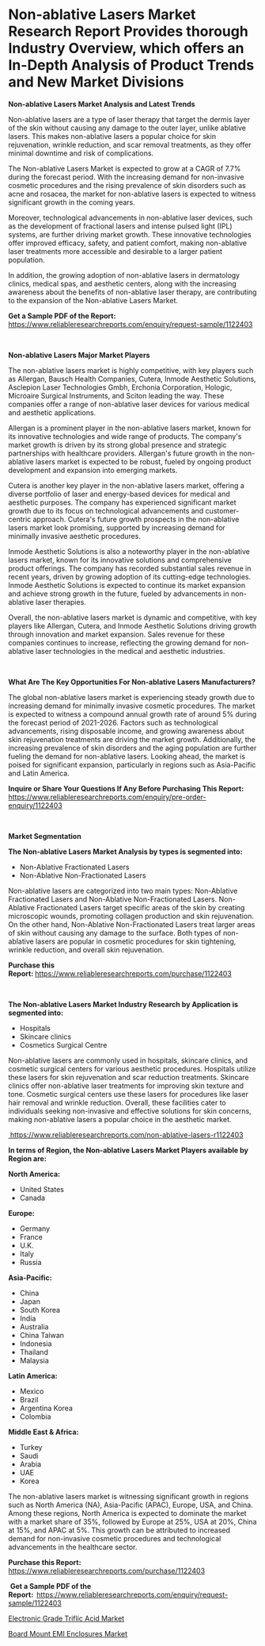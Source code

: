 <p><h1>Non-ablative Lasers Market Research Report Provides thorough Industry Overview, which offers an In-Depth Analysis of Product Trends and New Market Divisions</h1></p><p><strong>Non-ablative Lasers Market Analysis and Latest Trends</strong></p>
<p><p>Non-ablative lasers are a type of laser therapy that target the dermis layer of the skin without causing any damage to the outer layer, unlike ablative lasers. This makes non-ablative lasers a popular choice for skin rejuvenation, wrinkle reduction, and scar removal treatments, as they offer minimal downtime and risk of complications.</p><p>The Non-ablative Lasers Market is expected to grow at a CAGR of 7.7% during the forecast period. With the increasing demand for non-invasive cosmetic procedures and the rising prevalence of skin disorders such as acne and rosacea, the market for non-ablative lasers is expected to witness significant growth in the coming years.</p><p>Moreover, technological advancements in non-ablative laser devices, such as the development of fractional lasers and intense pulsed light (IPL) systems, are further driving market growth. These innovative technologies offer improved efficacy, safety, and patient comfort, making non-ablative laser treatments more accessible and desirable to a larger patient population.</p><p>In addition, the growing adoption of non-ablative lasers in dermatology clinics, medical spas, and aesthetic centers, along with the increasing awareness about the benefits of non-ablative laser therapy, are contributing to the expansion of the Non-ablative Lasers Market.</p></p>
<p><strong>Get a Sample PDF of the Report:&nbsp;</strong> <a href="https://www.reliableresearchreports.com/enquiry/request-sample/1122403">https://www.reliableresearchreports.com/enquiry/request-sample/1122403</a></p>
<p>&nbsp;</p>
<p><strong>Non-ablative Lasers Major Market Players</strong></p>
<p><p>The non-ablative lasers market is highly competitive, with key players such as Allergan, Bausch Health Companies, Cutera, Inmode Aesthetic Solutions, Asclepion Laser Technologies Gmbh, Erchonia Corporation, Hologic, Microaire Surgical Instruments, and Sciton leading the way. These companies offer a range of non-ablative laser devices for various medical and aesthetic applications.</p><p>Allergan is a prominent player in the non-ablative lasers market, known for its innovative technologies and wide range of products. The company's market growth is driven by its strong global presence and strategic partnerships with healthcare providers. Allergan's future growth in the non-ablative lasers market is expected to be robust, fueled by ongoing product development and expansion into emerging markets.</p><p>Cutera is another key player in the non-ablative lasers market, offering a diverse portfolio of laser and energy-based devices for medical and aesthetic purposes. The company has experienced significant market growth due to its focus on technological advancements and customer-centric approach. Cutera's future growth prospects in the non-ablative lasers market look promising, supported by increasing demand for minimally invasive aesthetic procedures.</p><p>Inmode Aesthetic Solutions is also a noteworthy player in the non-ablative lasers market, known for its innovative solutions and comprehensive product offerings. The company has recorded substantial sales revenue in recent years, driven by growing adoption of its cutting-edge technologies. Inmode Aesthetic Solutions is expected to continue its market expansion and achieve strong growth in the future, fueled by advancements in non-ablative laser therapies.</p><p>Overall, the non-ablative lasers market is dynamic and competitive, with key players like Allergan, Cutera, and Inmode Aesthetic Solutions driving growth through innovation and market expansion. Sales revenue for these companies continues to increase, reflecting the growing demand for non-ablative laser technologies in the medical and aesthetic industries.</p></p>
<p>&nbsp;</p>
<p><strong>What Are The Key Opportunities For Non-ablative Lasers Manufacturers?</strong></p>
<p><p>The global non-ablative lasers market is experiencing steady growth due to increasing demand for minimally invasive cosmetic procedures. The market is expected to witness a compound annual growth rate of around 5% during the forecast period of 2021-2026. Factors such as technological advancements, rising disposable income, and growing awareness about skin rejuvenation treatments are driving the market growth. Additionally, the increasing prevalence of skin disorders and the aging population are further fueling the demand for non-ablative lasers. Looking ahead, the market is poised for significant expansion, particularly in regions such as Asia-Pacific and Latin America.</p></p>
<p><strong>Inquire or Share Your Questions If Any Before Purchasing This Report:</strong> <a href="https://www.reliableresearchreports.com/enquiry/pre-order-enquiry/1122403">https://www.reliableresearchreports.com/enquiry/pre-order-enquiry/1122403</a></p>
<p>&nbsp;</p>
<p><strong>Market Segmentation</strong></p>
<p><strong>The Non-ablative Lasers Market Analysis by types is segmented into:</strong></p>
<p><ul><li>Non-Ablative Fractionated Lasers</li><li>Non-Ablative Non-Fractionated Lasers</li></ul></p>
<p><p>Non-ablative lasers are categorized into two main types: Non-Ablative Fractionated Lasers and Non-Ablative Non-Fractionated Lasers. Non-Ablative Fractionated Lasers target specific areas of the skin by creating microscopic wounds, promoting collagen production and skin rejuvenation. On the other hand, Non-Ablative Non-Fractionated Lasers treat larger areas of skin without causing any damage to the surface. Both types of non-ablative lasers are popular in cosmetic procedures for skin tightening, wrinkle reduction, and overall skin rejuvenation.</p></p>
<p><strong>Purchase this Report:&nbsp;</strong><a href="https://www.reliableresearchreports.com/purchase/1122403">https://www.reliableresearchreports.com/purchase/1122403</a></p>
<p>&nbsp;</p>
<p><strong>The Non-ablative Lasers Market Industry Research by Application is segmented into:</strong></p>
<p><ul><li>Hospitals</li><li>Skincare clinics</li><li>Cosmetics Surgical Centre</li></ul></p>
<p><p>Non-ablative lasers are commonly used in hospitals, skincare clinics, and cosmetic surgical centers for various aesthetic procedures. Hospitals utilize these lasers for skin rejuvenation and scar reduction treatments. Skincare clinics offer non-ablative laser treatments for improving skin texture and tone. Cosmetic surgical centers use these lasers for procedures like laser hair removal and wrinkle reduction. Overall, these facilities cater to individuals seeking non-invasive and effective solutions for skin concerns, making non-ablative lasers a popular choice in the aesthetic market.</p></p>
<p><a href="https://www.reliableresearchreports.com/non-ablative-lasers-r1122403">&nbsp;https://www.reliableresearchreports.com/non-ablative-lasers-r1122403</a></p>
<p><strong>In terms of Region, the Non-ablative Lasers Market Players available by Region are:</strong></p>
<p>
    <p> <strong> North America: </strong>
        <ul>
            <li>United States</li>
            <li>Canada</li>
        </ul>
        </p> 
    <p> <strong> Europe: </strong>
        <ul>
            <li>Germany</li>
            <li>France</li>
            <li>U.K.</li>
            <li>Italy</li>
            <li>Russia</li>
        </ul>
        </p> 
    <p> <strong> Asia-Pacific: </strong>
        <ul>
            <li>China</li>
            <li>Japan</li>
            <li>South Korea</li>
            <li>India</li>
            <li>Australia</li>
            <li>China Taiwan</li>
            <li>Indonesia</li>
            <li>Thailand</li>
            <li>Malaysia</li>
        </ul>
        </p> 
    <p> <strong> Latin America: </strong>
        <ul>
            <li>Mexico</li>
            <li>Brazil</li>
            <li>Argentina Korea</li>
            <li>Colombia</li>
        </ul>
        </p> 
    <p> <strong> Middle East & Africa: </strong>
        <ul>
            <li>Turkey</li>
            <li>Saudi</li>
            <li>Arabia</li>
            <li>UAE</li>
            <li>Korea</li>
        </ul>
    </p>
    </p>
<p><p>The non-ablative lasers market is witnessing significant growth in regions such as North America (NA), Asia-Pacific (APAC), Europe, USA, and China. Among these regions, North America is expected to dominate the market with a market share of 35%, followed by Europe at 25%, USA at 20%, China at 15%, and APAC at 5%. This growth can be attributed to increased demand for non-invasive cosmetic procedures and technological advancements in the healthcare sector.</p></p>
<p><strong>Purchase this Report: </strong><a href="https://www.reliableresearchreports.com/purchase/1122403">https://www.reliableresearchreports.com/purchase/1122403</a></p>
<p>&nbsp;<strong>Get a Sample PDF of the Report:&nbsp;&nbsp;</strong><a href="https://www.reliableresearchreports.com/enquiry/request-sample/1122403">https://www.reliableresearchreports.com/enquiry/request-sample/1122403</a></p>
<p><strong></strong></p>
<p><p><a href="https://skillful-vermicelli-b89.notion.site/Electronic-Grade-Triflic-Acid-Market-Trends-and-Market-Analysis-forecasted-for-period-2024-2031-13c657cdf5554175a06eb664c5225b1e">Electronic Grade Triflic Acid Market</a></p><p><a href="https://github.com/CliffMedina6/Market-Research-Report-List-4/blob/main/board-mount-emi-enclosures-market.md">Board Mount EMI Enclosures Market</a></p></p>